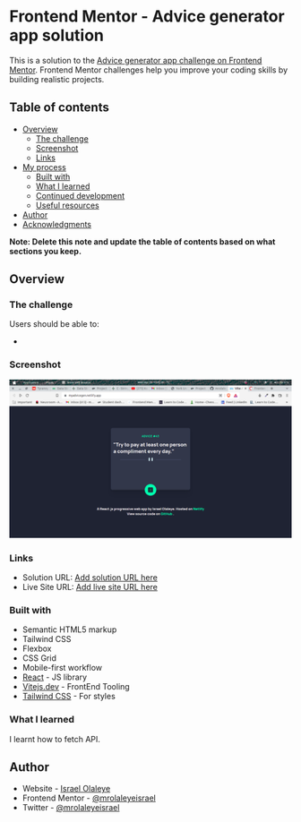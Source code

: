 # Frontend Mentor - Advice generator app solution

This is a solution to the [Advice generator app challenge on Frontend Mentor](https://www.frontendmentor.io/challenges/advice-generator-app-QdUG-13db). Frontend Mentor challenges help you improve your coding skills by building realistic projects.

## Table of contents

- [Overview](#overview)
  - [The challenge](#the-challenge)
  - [Screenshot](#screenshot)
  - [Links](#links)
- [My process](#my-process)
  - [Built with](#built-with)
  - [What I learned](#what-i-learned)
  - [Continued development](#continued-development)
  - [Useful resources](#useful-resources)
- [Author](#author)
- [Acknowledgments](#acknowledgments)

**Note: Delete this note and update the table of contents based on what sections you keep.**

## Overview

### The challenge

Users should be able to:

- 

### Screenshot

![](screenshot.png)


### Links

- Solution URL: [Add solution URL here](https://myadvicegen.netlify.app)
- Live Site URL: [Add live site URL here](https://myadvicegen.netlify.app/)


### Built with

- Semantic HTML5 markup
- Tailwind CSS
- Flexbox
- CSS Grid
- Mobile-first workflow
- [React](https://reactjs.org/) - JS library
- [Vitejs.dev](https://vitejs.dev/) - FrontEnd Tooling
- [Tailwind CSS](https://tailwindcss.com/) - For styles



### What I learned

I learnt how to fetch API.



## Author

- Website - [Israel Olaleye](https://github.com/mrolaleyeisrael)
- Frontend Mentor - [@mrolaleyeisrael](https://www.frontendmentor.io/profile/mrolaleyeisrael)
- Twitter - [@mrolaleyeisrael](https://twitter.com/mrolaleyeisrael)
